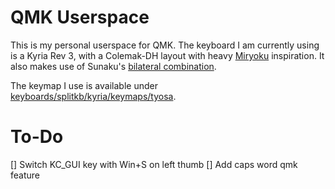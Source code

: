 # QMK Userspace

This is my personal userspace for QMK. The keyboard I am currently using is a Kyria Rev 3, with a Colemak-DH layout with heavy [Miryoku](https://github.com/manna-harbour/miryoku) inspiration. It also makes use of Sunaku's [bilateral combination](https://sunaku.github.io/home-row-mods.html).

The keymap I use is available under [keyboards/splitkb/kyria/keymaps/tyosa](./keyboards/splitkb/kyria/keymaps/tyosa).

# To-Do

[] Switch KC_GUI key with Win+S on left thumb
[] Add caps word qmk feature 
